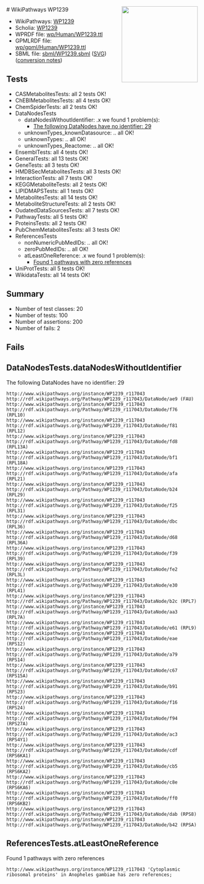 <img style="float: right; width: 200px" src="../logo.png" />
# WikiPathways WP1239

* WikiPathways: [WP1239](https://identifiers.org/wikipathways:WP1239)
* Scholia: [WP1239](https://scholia.toolforge.org/wikipathways/WP1239)
* WPRDF file: [wp/Human/WP1239.ttl](../wp/Human/WP1239.ttl)
* GPMLRDF file: [wp/gpml/Human/WP1239.ttl](../wp/gpml/Human/WP1239.ttl)
* SBML file: [sbml/WP1239.sbml](../sbml/WP1239.sbml) ([SVG](../sbml/WP1239.svg)) ([conversion notes](../sbml/WP1239.txt))

## Tests
* CASMetabolitesTests: all 2 tests OK!
* ChEBIMetabolitesTests: all 4 tests OK!
* ChemSpiderTests: all 2 tests OK!
* DataNodesTests
    * dataNodesWithoutIdentifier: .x we found 1 problem(s):
        * [The following DataNodes have no identifier: 29](#8792c4b8)
    * unknownTypes_knownDatasource: .. all OK!
    * unknownTypes: .. all OK!
    * unknownTypes_Reactome: .. all OK!
* EnsemblTests: all 4 tests OK!
* GeneralTests: all 13 tests OK!
* GeneTests: all 3 tests OK!
* HMDBSecMetabolitesTests: all 3 tests OK!
* InteractionTests: all 7 tests OK!
* KEGGMetaboliteTests: all 2 tests OK!
* LIPIDMAPSTests: all 1 tests OK!
* MetabolitesTests: all 14 tests OK!
* MetaboliteStructureTests: all 2 tests OK!
* OudatedDataSourcesTests: all 7 tests OK!
* PathwayTests: all 5 tests OK!
* ProteinsTests: all 2 tests OK!
* PubChemMetabolitesTests: all 3 tests OK!
* ReferencesTests
    * nonNumericPubMedIDs: .. all OK!
    * zeroPubMedIDs: .. all OK!
    * atLeastOneReference: .x we found 1 problem(s):
        * [Found 1 pathways with zero references](#35eb778e)
* UniProtTests: all 5 tests OK!
* WikidataTests: all 14 tests OK!


## Summary

* Number of test classes: 20
* Number of tests: 100
* Number of assertions: 200
* Number of fails: 2

## Fails

<a name="8792c4b8" />

## DataNodesTests.dataNodesWithoutIdentifier

The following DataNodes have no identifier: 29
```
http://www.wikipathways.org/instance/WP1239_r117043 http://rdf.wikipathways.org/Pathway/WP1239_r117043/DataNode/ae9 (FAU)
http://www.wikipathways.org/instance/WP1239_r117043 http://rdf.wikipathways.org/Pathway/WP1239_r117043/DataNode/f76 (RPL10)
http://www.wikipathways.org/instance/WP1239_r117043 http://rdf.wikipathways.org/Pathway/WP1239_r117043/DataNode/f81 (RPL12)
http://www.wikipathways.org/instance/WP1239_r117043 http://rdf.wikipathways.org/Pathway/WP1239_r117043/DataNode/fd8 (RPL13A)
http://www.wikipathways.org/instance/WP1239_r117043 http://rdf.wikipathways.org/Pathway/WP1239_r117043/DataNode/bf1 (RPL18A)
http://www.wikipathways.org/instance/WP1239_r117043 http://rdf.wikipathways.org/Pathway/WP1239_r117043/DataNode/afa (RPL21)
http://www.wikipathways.org/instance/WP1239_r117043 http://rdf.wikipathways.org/Pathway/WP1239_r117043/DataNode/b24 (RPL29)
http://www.wikipathways.org/instance/WP1239_r117043 http://rdf.wikipathways.org/Pathway/WP1239_r117043/DataNode/f25 (RPL31)
http://www.wikipathways.org/instance/WP1239_r117043 http://rdf.wikipathways.org/Pathway/WP1239_r117043/DataNode/dbc (RPL36)
http://www.wikipathways.org/instance/WP1239_r117043 http://rdf.wikipathways.org/Pathway/WP1239_r117043/DataNode/d68 (RPL36A)
http://www.wikipathways.org/instance/WP1239_r117043 http://rdf.wikipathways.org/Pathway/WP1239_r117043/DataNode/f39 (RPL39)
http://www.wikipathways.org/instance/WP1239_r117043 http://rdf.wikipathways.org/Pathway/WP1239_r117043/DataNode/fe2 (RPL3L)
http://www.wikipathways.org/instance/WP1239_r117043 http://rdf.wikipathways.org/Pathway/WP1239_r117043/DataNode/e30 (RPL41)
http://www.wikipathways.org/instance/WP1239_r117043 http://rdf.wikipathways.org/Pathway/WP1239_r117043/DataNode/b2c (RPL7)
http://www.wikipathways.org/instance/WP1239_r117043 http://rdf.wikipathways.org/Pathway/WP1239_r117043/DataNode/aa3 (RPL7A)
http://www.wikipathways.org/instance/WP1239_r117043 http://rdf.wikipathways.org/Pathway/WP1239_r117043/DataNode/e61 (RPL9)
http://www.wikipathways.org/instance/WP1239_r117043 http://rdf.wikipathways.org/Pathway/WP1239_r117043/DataNode/eae (RPS12)
http://www.wikipathways.org/instance/WP1239_r117043 http://rdf.wikipathways.org/Pathway/WP1239_r117043/DataNode/a79 (RPS14)
http://www.wikipathways.org/instance/WP1239_r117043 http://rdf.wikipathways.org/Pathway/WP1239_r117043/DataNode/c67 (RPS15A)
http://www.wikipathways.org/instance/WP1239_r117043 http://rdf.wikipathways.org/Pathway/WP1239_r117043/DataNode/b91 (RPS23)
http://www.wikipathways.org/instance/WP1239_r117043 http://rdf.wikipathways.org/Pathway/WP1239_r117043/DataNode/f16 (RPS24)
http://www.wikipathways.org/instance/WP1239_r117043 http://rdf.wikipathways.org/Pathway/WP1239_r117043/DataNode/f94 (RPS27A)
http://www.wikipathways.org/instance/WP1239_r117043 http://rdf.wikipathways.org/Pathway/WP1239_r117043/DataNode/ac3 (RPS4Y1)
http://www.wikipathways.org/instance/WP1239_r117043 http://rdf.wikipathways.org/Pathway/WP1239_r117043/DataNode/cdf (RPS6KA1)
http://www.wikipathways.org/instance/WP1239_r117043 http://rdf.wikipathways.org/Pathway/WP1239_r117043/DataNode/cb5 (RPS6KA2)
http://www.wikipathways.org/instance/WP1239_r117043 http://rdf.wikipathways.org/Pathway/WP1239_r117043/DataNode/c8e (RPS6KA6)
http://www.wikipathways.org/instance/WP1239_r117043 http://rdf.wikipathways.org/Pathway/WP1239_r117043/DataNode/ff0 (RPS6KB2)
http://www.wikipathways.org/instance/WP1239_r117043 http://rdf.wikipathways.org/Pathway/WP1239_r117043/DataNode/dab (RPS8)
http://www.wikipathways.org/instance/WP1239_r117043 http://rdf.wikipathways.org/Pathway/WP1239_r117043/DataNode/b42 (RPSA)
```

<a name="35eb778e" />

## ReferencesTests.atLeastOneReference

Found 1 pathways with zero references
```
http://www.wikipathways.org/instance/WP1239_r117043 'Cytoplasmic ribosomal proteins' in Anopheles gambiae has zero references; 
```

